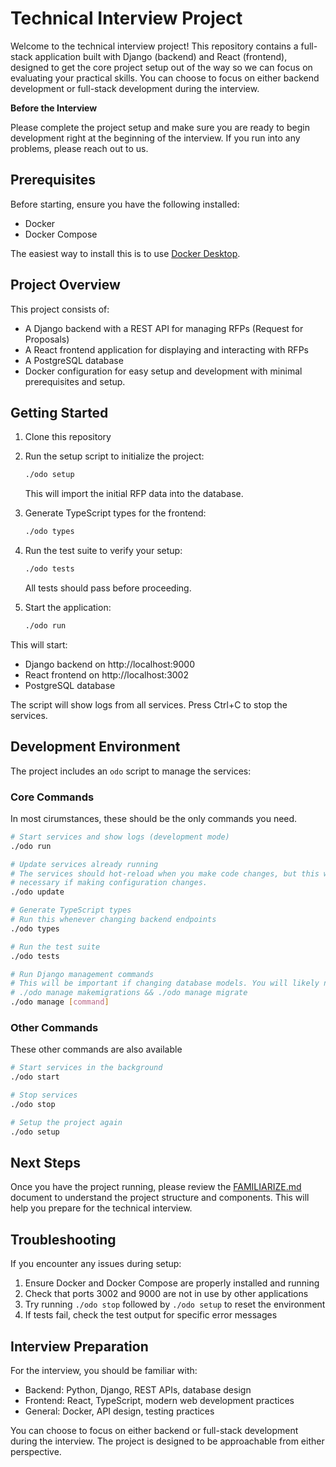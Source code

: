 # Technical Interview Project

Welcome to the technical interview project! This repository contains a full-stack application built with Django (backend) and React (frontend), designed to get the core project setup out of the way so we can focus on evaluating your practical skills. You can choose to focus on either backend development or full-stack development during the interview.

**Before the Interview**

Please complete the project setup and make sure you are ready to begin development right at the beginning of the interview. If you run into any problems, please reach out to us.

## Prerequisites

Before starting, ensure you have the following installed:
- Docker
- Docker Compose

The easiest way to install this is to use [Docker Desktop](https://www.docker.com/products/docker-desktop/).

## Project Overview

This project consists of:
- A Django backend with a REST API for managing RFPs (Request for Proposals)
- A React frontend application for displaying and interacting with RFPs
- A PostgreSQL database
- Docker configuration for easy setup and development with minimal prerequisites and setup.

## Getting Started

1. Clone this repository
2. Run the setup script to initialize the project:
   ```bash
   ./odo setup
   ```
   This will import the initial RFP data into the database.

3. Generate TypeScript types for the frontend:
   ```bash
   ./odo types
   ```

4. Run the test suite to verify your setup:
   ```bash
   ./odo tests
   ```
   All tests should pass before proceeding.

5. Start the application:
   ```bash
   ./odo run
   ```

This will start:
- Django backend on http://localhost:9000
- React frontend on http://localhost:3002
- PostgreSQL database

The script will show logs from all services. Press Ctrl+C to stop the services.

## Development Environment

The project includes an `odo` script to manage the services:

### Core Commands

In most cirumstances, these should be the only commands you need.

```bash
# Start services and show logs (development mode)
./odo run

# Update services already running
# The services should hot-reload when you make code changes, but this will be
# necessary if making configuration changes.
./odo update

# Generate TypeScript types
# Run this whenever changing backend endpoints
./odo types

# Run the test suite
./odo tests

# Run Django management commands
# This will be important if changing database models. You will likely need to run
# ./odo manage makemigrations && ./odo manage migrate
./odo manage [command]
```

### Other Commands

These other commands are also available

```bash
# Start services in the background
./odo start

# Stop services
./odo stop

# Setup the project again
./odo setup
```

## Next Steps

Once you have the project running, please review the [FAMILIARIZE.md](FAMILIARIZE.md) document to understand the project structure and components. This will help you prepare for the technical interview.

## Troubleshooting

If you encounter any issues during setup:
1. Ensure Docker and Docker Compose are properly installed and running
2. Check that ports 3002 and 9000 are not in use by other applications
3. Try running `./odo stop` followed by `./odo setup` to reset the environment
4. If tests fail, check the test output for specific error messages

## Interview Preparation

For the interview, you should be familiar with:
- Backend: Python, Django, REST APIs, database design
- Frontend: React, TypeScript, modern web development practices
- General: Docker, API design, testing practices

You can choose to focus on either backend or full-stack development during the interview. The project is designed to be approachable from either perspective.
